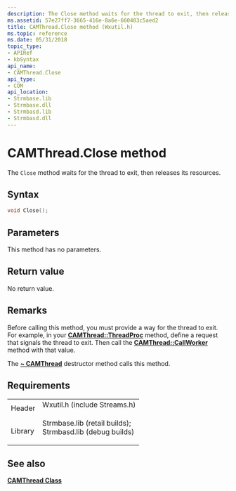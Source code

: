 ```yaml
---
description: The Close method waits for the thread to exit, then releases its resources.
ms.assetid: 57e27ff7-3665-416e-8a6e-660483c5aed2
title: CAMThread.Close method (Wxutil.h)
ms.topic: reference
ms.date: 05/31/2018
topic_type: 
- APIRef
- kbSyntax
api_name: 
- CAMThread.Close
api_type: 
- COM
api_location: 
- Strmbase.lib
- Strmbase.dll
- Strmbasd.lib
- Strmbasd.dll
---
```


# CAMThread.Close method

The `Close` method waits for the thread to exit, then releases its resources.

## Syntax


```C++
void Close();
```



## Parameters

This method has no parameters.

## Return value

No return value.

## Remarks

Before calling this method, you must provide a way for the thread to exit. For example, in your [**CAMThread::ThreadProc**](camthread-threadproc.md) method, define a request that signals the thread to exit. Then call the [**CAMThread::CallWorker**](camthread-callworker.md) method with that value.

The [**~ CAMThread**](camthread--camthread.md) destructor method calls this method.

## Requirements



|                    |                                                                                                                                                                                            |
|--------------------|--------------------------------------------------------------------------------------------------------------------------------------------------------------------------------------------|
| Header<br/>  | <dl> <dt>Wxutil.h (include Streams.h)</dt> </dl>                                                                                    |
| Library<br/> | <dl> <dt>Strmbase.lib (retail builds); </dt> <dt>Strmbasd.lib (debug builds)</dt> </dl> |



## See also

<dl> <dt>

[**CAMThread Class**](camthread.md)
</dt> </dl>

 

 




